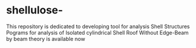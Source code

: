 # shellulose-
This repository is dedicated to developing tool for analysis Shell Structures
Pograms for analysis of Isolated cylindrical Shell Roof Without Edge-Beam by beam theory is available now
